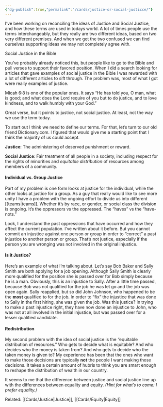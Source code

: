 ```yaml
---
{"dg-publish":true,"permalink":"/cards/justice-or-social-justicce/"}
---
```


I’ve been working on reconciling the ideas of Justice and Social Justice, and how these terms are used in todays world. A lot of times people use the terms interchangeably, but they really are two different ideas, based on two very different premises. And when we get the two confused we can find ourselves supporting ideas we may not completely agree with.

Social Justice in the Bible

You’ve probably already noticed this, but people like to go to the Bible and pull verses to support their favored position. When I did a search looking for articles that gave examples of social justice in the Bible I was rewarded with a lot of different articles to sift through. The problem was, most of what I got were really examples of justice.

Micah 6:8 is one of the popular ones. It says “He has told you, O man, what is good; and what does the Lord require of you but to do justice, and to love kindness, and to walk humbly with your God.”

Great verse, but it points to justice, not social justice. At least, not the way we use the term today.

To start out I think we need to define our terms. For that, let’s turn to our old friend Dictionary.com. I figured that would give me a starting point that I think the majority of us could accept.

**Justice**: The administering of deserved punishment or reward.

**Social Justice**: Fair treatment of all people in a society, including respect for the rights of minorities and _equitable distribution_ of resources among members of a community.

#### Individual vs. Group Justice

Part of my problem is one form looks at justice for the individual, while the other looks at justice for a group. As a guy that really would like to see more unity I have a problem with the ongoing effort to divide us into different [[teams\|teams]]. Whether it’s by race, or gender, or social class the division is ongoing. It’s the oppressors vs the oppressed. The “haves” vs the “have-nots.” 

Look, I understand the past oppressions that have occurred and how they affect the current population. I’ve written about it before. But you cannot commit an injustice against one person or group in order to “correct” a past injustice to another person or group. That’s not justice, especially if the person you are wronging was not involved in the original injustice.

#### Is it Justice?

Here’s an example of what I’m talking about. Let’s say Bob Baker and Sally Smith are both applying for a job opening. Although Sally Smith is clearly more qualified for the position she is passed over for Bob simply because he is a man. Obviously, this is an injustice to Sally. After a little time passed, because Bob was not qualified for the job he was let go and the job was open again. Sally reapplied, but so did John Johnson, who happened to be the **most** qualified to for the job. In order to “fix” the injustice that was done to Sally in the first hiring, she was given the job. Was this justice? In trying to make a past injustice right, they have now done an injustice to John, who was not at all involved in the initial injustice, but was passed over for a lesser qualified candidate.

#### Redistribution

My second problem with the idea of social justice is the “equitable distribution of resources.” 
Who gets to decide what is equitable? And who decides who the money is taken from? And who gets to decide who the taken money is given to? 
My experience has been that the ones who want to make those decisions are typically **not** the people I want making those decisions. It takes a certain amount of hubris to think you are smart enough to reshape the distribution of wealth in our country.

It seems to me that the difference between justice and social justice line up with the differences between equality and equity. _(Hint for what’s to come: I prefer equality.)_


Related: [[Cards/Justice\|Justice]], [[Cards/Equity\|Equity]]